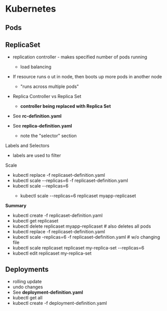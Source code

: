 # Kubernetes


## Pods

## ReplicaSet

- replication controller - makes specified number of pods running
  - load balancing
- If resource runs o ut in node, then boots up more pods in another node
  - "runs across multiple pods"
- Replica Controller vs Replica Set
  - <b>controller being replaced with Replica Set</b>

- See <b>rc-definition.yaml </b>
- See <b> replica-definition.yaml </b>
  - note the "selector" section

Labels and Selectors
 - labels are used to filter 

Scale
 - kubectl replace -f replicaset-definition.yaml
 - kubectl scale --replicas=6 -f replicaset-definition.yaml
 - kubectl scale --replicas=6 <type> <name>
   - kubectl scale --replicas=6 replicaset myapp-replicaset

<b>Summary</b>
- kubectl create -f replicaset-definition.yaml
- kubectl get replicaset
- kubectl delete replicaset myapp-replicaset # also deletes all pods
- kubectl replace -f replicaset-definition.yaml
- kubectl scale -replicas=6 -f replicaset-definition.yaml # w/o changing file
- kubectl scale replicaset replicaset my-replica-set --replicas=6
- kubectl edit replicaset my-replica-set

## Deployments

- rolling update
- undo changes
- See <b> deployment-definition.yaml</b>
- kubectl get all
- kubectl create -f deployment-definition.yaml